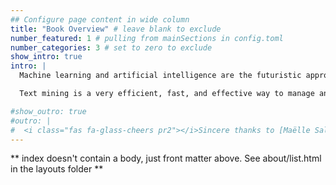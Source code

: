 ```yaml
---
## Configure page content in wide column
title: "Book Overview" # leave blank to exclude
number_featured: 1 # pulling from mainSections in config.toml
number_categories: 3 # set to zero to exclude
show_intro: true
intro: |
  Machine learning and artificial intelligence are the futuristic approaches dominating all disciplines currently. Data analytics, data mining, and data science are some of the major sub-domains having a strong market of research and jobs at the instant in the world. With a long leap from paper to digitization, the burden on libraries and librarians has increased in order to manage, organize, and generate knowledge from such a huge amount of data sitting at their repositories/databases/websites. As the libraries deal with a higher percent of textual data daily, this book focuses primarily on textual data and presents the various text mining approaches with a new lens.

  Text mining is a very efficient, fast, and effective way to manage and digging out knowledge from existing data sitting in the archives of the libraries. This book will make every library and information professional competent to use text mining in their daily life and get the best use out of it by serving their patrons, researchers, faculty, or scientists with new services. Text mining techniques can be applied to any library, be it a school, university, or special library, but in a different capacity to meet the major objectives of their parent institution. It will help to serve the purpose of providing the right information to the right user at the right time by providing services like recommendation services, current awareness services, or selective dissemination services to its users. From understanding different types and forms of data to case studies that show the application of each text mining approach on data retrieved from various resources, this book will be a must-read for all the library professionals.

#show_outro: true
#outro: |
#  <i class="fas fa-glass-cheers pr2"></i>Sincere thanks to [Maëlle Salmon](https://masalmon.eu/) for her help naming this Hugo theme!
---
```


** index doesn't contain a body, just front matter above.
See about/list.html in the layouts folder **
